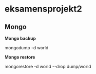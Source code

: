 # eksamensprojekt2

<h2>Mongo</h2>
<p><b>Mongo backup</b></p>
  <p>mongodump -d world</p>
  
<p><b>Mongo restore</b></p>
  <p>mongorestore -d world --drop dump/world</p>
